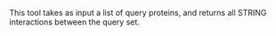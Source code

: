 This tool takes as input a list of query proteins, and returns all STRING interactions between the query set.
